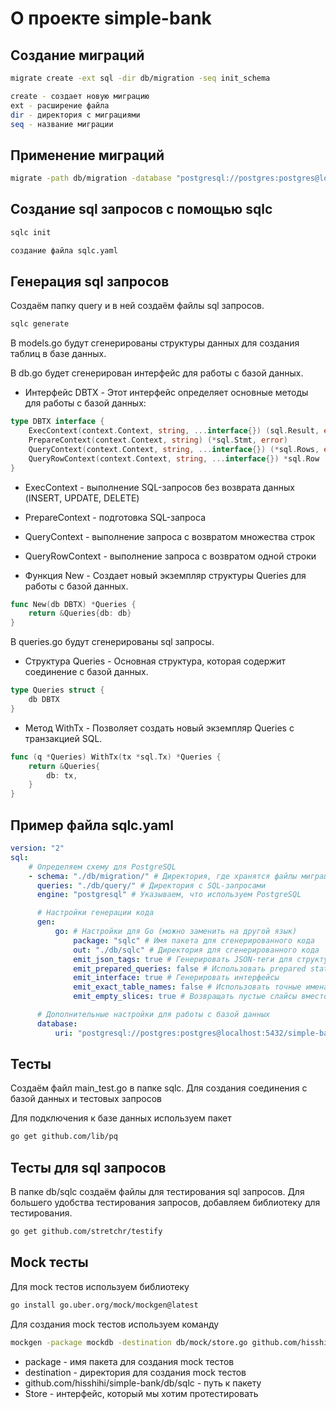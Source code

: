 # О проекте simple-bank

## Создание миграций

```bash
migrate create -ext sql -dir db/migration -seq init_schema

create - создает новую миграцию
ext - расширение файла
dir - директория с миграциями
seq - название миграции
```

## Применение миграций

```bash
migrate -path db/migration -database "postgresql://postgres:postgres@localhost:5432/simple-bank?sslmode=disable" -verbose up
```

## Создание sql запросов с помощью sqlc

```bash
sqlc init

создание файла sqlc.yaml
```

## Генерация sql запросов

Создаём папку query и в ней создаём файлы sql запросов.

```bash
sqlc generate
```

В models.go будут сгенерированы структуры данных для создания таблиц в базе данных.

В db.go будет сгенерирован интерфейс для работы с базой данных.

- Интерфейс DBTX - Этот интерфейс определяет основные методы для работы с базой данных:

```go
type DBTX interface {
    ExecContext(context.Context, string, ...interface{}) (sql.Result, error)
    PrepareContext(context.Context, string) (*sql.Stmt, error)
    QueryContext(context.Context, string, ...interface{}) (*sql.Rows, error)
    QueryRowContext(context.Context, string, ...interface{}) *sql.Row
}
```

- ExecContext - выполнение SQL-запросов без возврата данных (INSERT, UPDATE, DELETE)
- PrepareContext - подготовка SQL-запроса
- QueryContext - выполнение запроса с возвратом множества строк
- QueryRowContext - выполнение запроса с возвратом одной строки

- Функция New - Создает новый экземпляр структуры Queries для работы с базой данных.

```go
func New(db DBTX) *Queries {
    return &Queries{db: db}
}
```

В queries.go будут сгенерированы sql запросы.

- Структура Queries - Основная структура, которая содержит соединение с базой данных.

```go
type Queries struct {
    db DBTX
}
```

- Метод WithTx - Позволяет создать новый экземпляр Queries с транзакцией SQL.

```go
func (q *Queries) WithTx(tx *sql.Tx) *Queries {
    return &Queries{
        db: tx,
    }
}
```

## Пример файла sqlc.yaml

```yaml
version: "2"
sql:
    # Определяем схему для PostgreSQL
    - schema: "./db/migration/" # Директория, где хранятся файлы миграций/схемы базы данных
      queries: "./db/query/" # Директория с SQL-запросами
      engine: "postgresql" # Указываем, что используем PostgreSQL

      # Настройки генерации кода
      gen:
          go: # Настройки для Go (можно заменить на другой язык)
              package: "sqlc" # Имя пакета для сгенерированного кода
              out: "./db/sqlc" # Директория для сгенерированного кода
              emit_json_tags: true # Генерировать JSON-теги для структур
              emit_prepared_queries: false # Использовать prepared statements
              emit_interface: true # Генерировать интерфейсы
              emit_exact_table_names: false # Использовать точные имена таблиц
              emit_empty_slices: true # Возвращать пустые слайсы вместо nil

      # Дополнительные настройки для работы с базой данных
      database:
          uri: "postgresql://postgres:postgres@localhost:5432/simple-bank?sslmode=disable"
```

## Тесты

Создаём файл main_test.go в папке sqlc.
Для создания соединения с базой данных и тестовых запросов

Для подключения к базе данных используем пакет

```bash
go get github.com/lib/pq
```

## Тесты для sql запросов

В папке db/sqlc создаём файлы для тестирования sql запросов.
Для большего удобства тестирования запросов, добавляем библиотеку для тестирования.

```bash
go get github.com/stretchr/testify
```

## Mock тесты

Для mock тестов используем библиотеку

```bash
go install go.uber.org/mock/mockgen@latest
```

Для создания mock тестов используем команду

```bash
mockgen -package mockdb -destination db/mock/store.go github.com/hisshihi/simple-bank/db/sqlc Store
```

- package - имя пакета для создания mock тестов
- destination - директория для создания mock тестов
- github.com/hisshihi/simple-bank/db/sqlc - путь к пакету
- Store - интерфейс, который мы хотим протестировать
